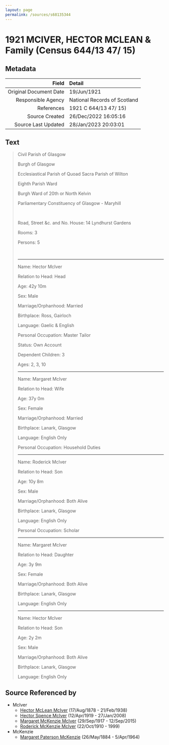 ```yaml
---
layout: page
permalink: /sources/s68135344
---
```


# 1921 MCIVER, HECTOR MCLEAN & Family (Census 644/13 47/ 15)

## Metadata

Field | Detail
---:|:---
Original Document Date | 19/Jun/1921
Responsible Agency | National Records of Scotland
References | 1921 C 644/13 47/ 15)
Source Created | 26/Dec/2022 16:05:16
Source Last Updated | 28/Jan/2023 20:03:01

## Text

> Civil Parish of Glasgow
>
> Burgh of Glasgow
>
> Ecclesiastical Parish of Quoad Sacra Parish of Wilton
>
> Eighth Parish Ward
>
> Burgh Ward of 20th or North Kelvin
>
> Parliamentary Constituency of Glasgow - Maryhill
>
> <br/>
>
> Road, Street &c. and No. House: 14 Lyndhurst Gardens
>
> Rooms: 3
>
> Persons: 5
>
> <br/>
>
> ---
>
> Name: Hector McIver
>
> Relation to Head: Head
>
> Age: 42y 10m
>
> Sex: Male
>
> Marriage/Orphanhood: Married
>
> Birthplace: Ross, Gairloch
>
> Language: Gaelic & English
>
> Personal Occupation: Master Tailor
>
> Status: Own Account
>
> Dependent Children: 3
>
> Ages: 2, 3, 10
>
> ---
>
> Name: Margaret McIver
>
> Relation to Head: Wife
>
> Age: 37y 0m
>
> Sex: Female
>
> Marriage/Orphanhood: Married
>
> Birthplace: Lanark, Glasgow
>
> Language: English Only
>
> Personal Occupation: Household Duties
>
> ---
>
> Name: Roderick McIver
>
> Relation to Head: Son
>
> Age: 10y 8m
>
> Sex: Male
>
> Marriage/Orphanhood: Both Alive
>
> Birthplace: Lanark, Glasgow
>
> Language: English Only
>
> Personal Occupation: Scholar
>
> ---
>
> Name: Margaret McIver
>
> Relation to Head: Daughter
>
> Age: 3y 9m
>
> Sex: Female
>
> Marriage/Orphanhood: Both Alive
>
> Birthplace: Lanark, Glasgow
>
> Language: English Only
>
> ---
>
> Name: Hector McIver
>
> Relation to Head: Son
>
> Age: 2y 2m
>
> Sex: Male
>
> Marriage/Orphanhood: Both Alive
>
> Birthplace: Lanark, Glasgow
>
> Language: English Only
>

## Source Referenced by

* McIver
  * [Hector McLean McIver](../people/@62168745@-hector-mclean-mciver-b1878-8-17-d1938-2-21.md) (17/Aug/1878 - 21/Feb/1938)
  * [Hector Spence McIver](../people/@34334364@-hector-spence-mciver-b1919-4-12-d2008-1-27.md) (12/Apr/1919 - 27/Jan/2008)
  * [Margaret McKenzie McIver](../people/@24380064@-margaret-mckenzie-mciver-b1917-9-29-d2015-9-12.md) (29/Sep/1917 - 12/Sep/2015)
  * [Roderick McKenzie McIver](../people/@90830540@-roderick-mckenzie-mciver-b1910-10-22-d1999.md) (22/Oct/1910 - 1999)
* McKenzie
  * [Margaret Paterson McKenzie](../people/@88610293@-margaret-paterson-mckenzie-b1884-5-26-d1964-4-5.md) (26/May/1884 - 5/Apr/1964)
